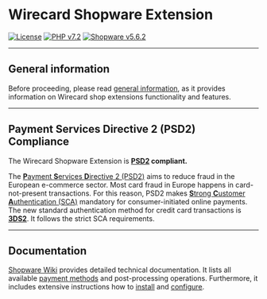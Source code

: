 # Wirecard Shopware Extension

[![License](https://img.shields.io/badge/license-GPLv3-blue.svg)](https://raw.githubusercontent.com/wirecard/opencart-ee/master/LICENSE)
[![PHP v7.2](https://img.shields.io/badge/php-v7.2-yellow.svg)](http://www.php.net)
[![Shopware v5.6.2](https://img.shields.io/badge/Shopware-v5.6.2-green.svg)](https://www.shopware.com/)

***
## General information 
Before proceeding, please read [general information](https://github.com/wirecard/shopware-ee/wiki/Wirecard-Shop-Plugins-General-Information), as it provides information on Wirecard shop extensions functionality and features.

***
## Payment Services Directive 2 (PSD2) Compliance 
The Wirecard Shopware Extension is **[PSD2](https://doc.wirecard.com/CreditCard.html#CreditCard_PSD2) compliant.**  

The [**P**ayment **S**ervices **D**irective 2 (PSD2)](https://doc.wirecard.com/CreditCard.html#CreditCard_PSD2) aims to reduce fraud in the European e-commerce sector. Most card fraud in Europe happens in card-not-present transactions. For this reason, PSD2 makes [**S**trong **C**ustomer **A**uthentication (SCA)](https://doc.wirecard.com/CreditCard.html#CreditCard_PSD2_SCA) mandatory for consumer-initiated online payments. The new standard authentication method for credit card transactions is [**3DS2**](https://doc.wirecard.com/CreditCard.html#CreditCard_3DS2). It follows the strict SCA requirements. 

***
## Documentation

[Shopware Wiki](https://github.com/wirecard/shopware-ee/wiki) provides detailed technical documentation.
It lists all available [payment methods](https://github.com/wirecard/shopware-ee/wiki#supported-payment-methods) and post-processing operations.
Furthermore, it includes extensive instructions how to [install](https://github.com/wirecard/shopware-ee/wiki/Installation) and [configure](https://github.com/wirecard/shopware-ee/wiki/Configuration).
